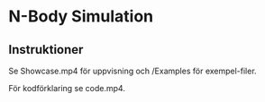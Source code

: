 # N-Body Simulation
 
## Instruktioner

Se Showcase.mp4 för uppvisning och /Examples för exempel-filer.
 
För kodförklaring se code.mp4.